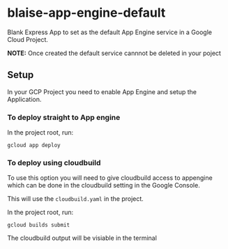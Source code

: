 # blaise-app-engine-default
Blank Express App to set as the default App Engine service in a Google Cloud Project.

**NOTE:** Once created the default service cannnot be deleted in your poject

## Setup

In your GCP Project you need to enable App Engine and setup the Application.

### To deploy straight to App engine 

In the project root, run:
```.shell
gcloud app deploy
```

### To deploy using cloudbuild
To use this option you will need to give cloudbuild access to appengine which can be done in the cloudbuild setting in the Google Console.

This will use the `cloudbuild.yaml` in the project.

In the project root, run:
```.shell
gcloud builds submit
```
The cloudbuild output will be visiable in the terminal

